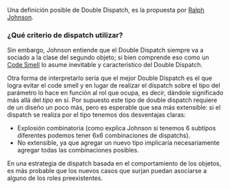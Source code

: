 Una definición posible de Double Dispatch, es la propuesta por [Ralph Johnson](http://www.cincomsmalltalk.com/userblogs/ralph/blogView?showComments=true&printTitle=Double_dispatch&entry=3485318158).

### ¿Qué criterio de dispatch utilizar?

Sin embargo, Johnson entiende que el Double Dispatch siempre va a sociado a la clase del segundo objeto; si bien comprende eso como un [Code Smell](code-smell.html) lo asume inevitable y característico del Double Dispatch.

Otra forma de interpretarlo sería que el mejor Double Dispatch es el que logra evitar el code smell y en lugar de realizar el dispatch sobre el tipo del parámetro lo hace en función al rol que ocupa, es decir, dándole significado más allá del *tipo* en sí. Por supuesto este tipo de double dispatch requiere de un diseño un poco más, pero es esperable que sea más extensible: si el dispatch se realiza por el tipo tenemos dos desventajas claras:

-   Explosión combinatoria (como explica Johnson si tenemos 6 subtipos diferentes podemos tener 6x6 combinaciones de dispatchs).
-   No extensible, ya que agregar un nuevo tipo implicaría necesariamente agregar todas las combinaciones posibles.

En una estrategia de dispatch basada en el comportamiento de los objetos, es más probable que los nuevos casos que surjan puedan asociarse a alguno de los roles preexistentes.
